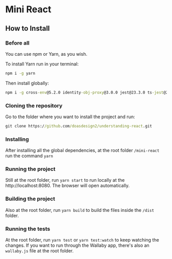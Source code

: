 # Mini React

## How to Install

### Before all
You can use npm or Yarn, as you wish.

To install Yarn run in your terminal:

```cmd
npm i -g yarn
```

Then install globally:

```cmd
npm i -g cross-env@5.2.0 identity-obj-proxy@3.0.0 jest@23.3.0 ts-jest@23.0.0 webpack@4.15.1 webpack-cli@3.0.8 webpack-dev-server@3.1.4
```

### Cloning the repository
Go to the folder where you want to install the project and run:

```cmd
git clone https://github.com/doasdesign2/understanding-react.git
```

### Installing

After installing all the global dependencies, at the root folder `/mini-react` run the command `yarn`

### Running the project

Still at the root folder, run `yarn start` to run locally at the http://localhost:8080. The browser will open automatically.

### Building the project

Also at the root folder, run `yarn build` to build the files inside the `/dist` folder.

### Running the tests

At the root folder, run `yarn test` or `yarn test:watch` to keep watching the changes. If you want to run through the Wallaby app, there's also an `wallaby.js` file at the root folder.